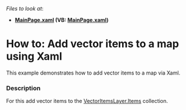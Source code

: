 <!-- default file list -->
*Files to look at*:

* **[MainPage.xaml](./CS/HowToGenerateItems/MainPage.xaml) (VB: [MainPage.xaml](./VB/VB_HowToGenerateItems/MainPage.xaml))**
<!-- default file list end -->
# How to: Add vector items to a map using Xaml


This example demonstrates how to add vector items to a map via Xaml.


<h3>Description</h3>

For this add vector items to the <a href="https://documentation.devexpress.com/#XAML/DevExpressUIXamlMapVectorItemsLayer_Itemstopic">VectorItemsLayer.Items</a>&nbsp;collection.

<br/>


